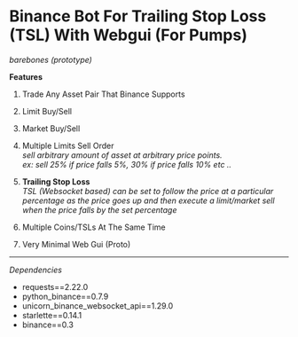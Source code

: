 # Binance Bot For Trailing Stop Loss (TSL) With Webgui (For Pumps)

*barebones (prototype)*

**Features**
1. Trade Any Asset Pair That Binance Supports
2. Limit Buy/Sell
3. Market Buy/Sell
4. Multiple Limits Sell Order
   <br>*sell arbitrary amount of asset at arbitrary price points.*
   <br>*ex: sell 25% if price falls 5%, 30% if price falls 10% etc ..*
   <br>
5. **Trailing Stop Loss** 
   <br>*TSL (Websocket based) can be set to follow the price at a particular percentage as the price goes up and then execute a limit/market sell when the price falls by the set percentage*
   
6. Multiple Coins/TSLs At The Same Time
7. Very Minimal Web Gui (Proto)
___
*Dependencies*
- requests==2.22.0
- python_binance==0.7.9
- unicorn_binance_websocket_api==1.29.0
- starlette==0.14.1
- binance==0.3
